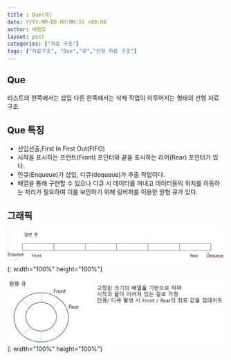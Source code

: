 ```yaml
---
title : Que(큐)
date: YYYY-MM-DD HH:MM:SS +09:00
author: 배현호
layout: post
categories: ["자료 구조"]
tags: ["자료구조", "Que","큐","선형 자료 구조"]
---
```


## Que 
리스트의 한쪽에서는 삽입 다른 한쪽에서는 삭제 작업이 이루어지는 형태의 선형 자료 구조

## Que 특징
 
- 선입선출,First In First Out(FIFO)
- 시작을 표시하는 프런트(Front) 포인터와 끝을 표시하는 리어(Rear) 포인터가 있다.
- 인큐(Enqueue)가 삽입, 디큐(dequeue)가 추출 작업이다.
- 배열을 통해 구현할 수 있으나 디큐 시 데이터를 꺼내고 데이터들의 위치를 이동하는 처리가 필요하여 이를 보안하기 위해 링버퍼를 이용한 원형 큐가 있다.

## 그래픽
![img.png](../../assets/images/post/dataStructure/2024-11-04-que/img.png){: width="100%" height="100%"}
   
   
![img_1.png](../../assets/images/post/dataStructure/2024-11-04-que/img_1.png){: width="100%" height="100%"}